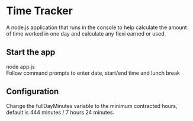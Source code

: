 # Time Tracker
A node.js application that runs in the console to help calculate the amount of time worked in one day and calculate any flexi earned or used.

## Start the app

node app.js  
Follow command prompts to enter date, start/end time and lunch break

## Configuration

Change the fullDayMinutes variable to the minimum contracted hours, default is 444 minutes / 7 hours 24 minutes.

